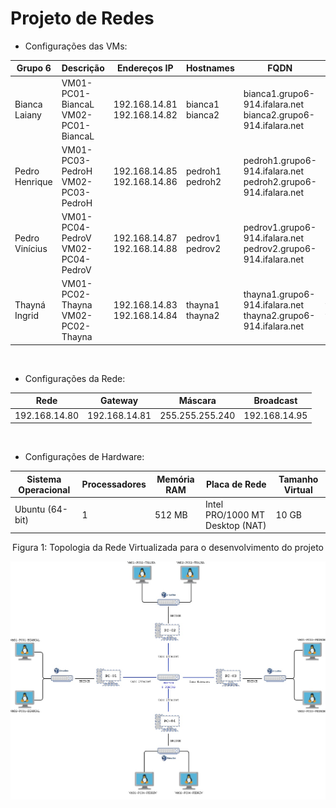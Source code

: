 # Projeto de Redes

- Configurações das VMs:

|Grupo 6|Descrição|Endereços IP|Hostnames|FQDN|Aliases|
|-------|---------|------------|---------|----|-------|
|Bianca Laiany|VM01-PC01-BiancaL<br>VM02-PC01-BiancaL|192.168.14.81<br>192.168.14.82|bianca1<br>bianca2|bianca1.grupo6-914.ifalara.net<br>bianca2.grupo6-914.ifalara.net|blbrn1<br>blbrn2|
|Pedro Henrique|VM01-PC03-PedroH<br>VM02-PC03-PedroH|192.168.14.85<br>192.168.14.86|pedroh1<br>pedroh2|pedroh1.grupo6-914.ifalara.net<br>pedroh2.grupo6-914.ifalara.net|phbb1<br>phbb2|
|Pedro Vinícius|VM01-PC04-PedroV<br>VM02-PC04-PedroV|192.168.14.87<br>192.168.14.88|pedrov1<br>pedrov2|pedrov1.grupo6-914.ifalara.net<br>pedrov2.grupo6-914.ifalara.net|pvns1<br>pvns2|
|Thayná Ingrid|VM01-PC02-Thayna<br>VM02-PC02-Thayna|192.168.14.83<br>192.168.14.84|thayna1<br>thayna2|thayna1.grupo6-914.ifalara.net<br>thayna2.grupo6-914.ifalara.net|tip1<br>tip2|

<br>

- Configurações da Rede:

|Rede|Gateway|Máscara|Broadcast|
|----|-------|-------|---------|
|192.168.14.80|192.168.14.81|255.255.255.240|192.168.14.95|

<br>

- Configurações de Hardware:

|Sistema Operacional|Processadores|Memória RAM|Placa de Rede|Tamanho Virtual|
|-------------------|-------------|-----------|-------------|---------------|
|Ubuntu (64-bit)|1|512 MB|Intel PRO/1000 MT Desktop (NAT)|10 GB|

<p><center>Figura 1: Topologia da Rede Virtualizada para o desenvolvimento do projeto</center></p>
<img src="./topologia-rede.jpg" alt="Topologia da Rede" title="Figura 1: Topologia da Rede Virtualizada.">
